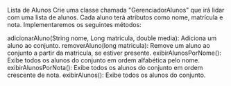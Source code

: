 Lista de Alunos
Crie uma classe chamada "GerenciadorAlunos" que irá lidar com uma lista de alunos. Cada aluno terá atributos como nome, matrícula e nota. Implementaremos os seguintes métodos:

adicionarAluno(String nome, Long matricula, double media): Adiciona um aluno ao conjunto.
removerAluno(long matricula): Remove um aluno ao conjunto a partir da matricula, se estiver presente.
exibirAlunosPorNome(): Exibe todos os alunos do conjunto em ordem alfabética pelo nome.
exibirAlunosPorNota(): Exibe todos os alunos do conjunto em ordem crescente de nota.
exibirAlunos(): Exibe todos os alunos do conjunto.